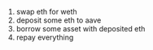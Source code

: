 1. swap eth for weth
2. deposit some eth to aave
3. borrow some asset with deposited eth
4. repay everything
